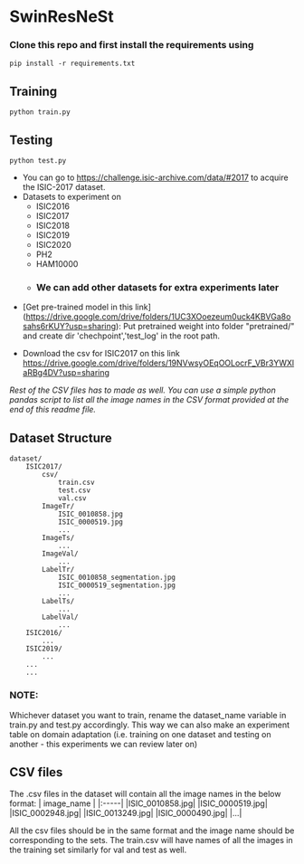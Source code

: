 # SwinResNeSt

### Clone this repo and first install the requirements using 
```pip install -r requirements.txt```

## Training
```python train.py ```
## Testing
```python test.py ```

- You can go to https://challenge.isic-archive.com/data/#2017 to acquire the ISIC-2017 dataset.
- Datasets to experiment on
    - ISIC2016
    - ISIC2017
    - ISIC2018
    - ISIC2019
    - ISIC2020
    - PH2
    - HAM10000
    - ### We can add other datasets for extra experiments later

* [Get pre-trained model in this link] (https://drive.google.com/drive/folders/1UC3XOoezeum0uck4KBVGa8osahs6rKUY?usp=sharing): Put pretrained weight into folder "pretrained/" and create dir 'chechpoint','test_log' in the root path.

- Download the csv for ISIC2017 on this link https://drive.google.com/drive/folders/19NVwsyOEqOOLocrF_VBr3YWXlaRBg4DV?usp=sharing

_Rest of the CSV files has to made as well. You can use a simple python pandas script to list all the image names in the CSV format provided at the end of this readme file._


## Dataset Structure
```
dataset/
    ISIC2017/
        csv/
            train.csv
            test.csv
            val.csv
        ImageTr/
            ISIC_0010858.jpg
            ISIC_0000519.jpg
            ...
        ImageTs/
            ...
        ImageVal/
            ...
        LabelTr/
            ISIC_0010858_segmentation.jpg
            ISIC_0000519_segmentation.jpg
            ...
        LabelTs/
            ...
        LabelVal/
            ...
    ISIC2016/
        ...
    ISIC2019/
        ...
    ...
    ...

```

### NOTE:
Whichever dataset you want to train, rename the dataset_name variable in train.py and test.py accordingly.
This way we can also make an experiment table on domain adaptation (i.e. training on one dataset and testing on another - this experiments we can review later on)

## CSV files
The .csv files in the dataset will contain all the image names in the below format:
| image_name | 
|:-----|
|ISIC_0010858.jpg|
|ISIC_0000519.jpg|
|ISIC_0002948.jpg|
|ISIC_0013249.jpg|
|ISIC_0000490.jpg|
|...|

All the csv files should be in the same format and the image name should be corresponding to the sets. The train.csv will have names of all the images in the training set similarly for val and test as well.
